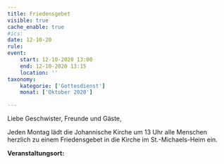 ```yaml
---
title: Friedensgebet
visible: true
cache_enable: true
#ics: 
date: 12-10-20
rule: 
event:
	start: 12-10-2020 13:00
	end: 12-10-2020 13:15
	location: ''
taxonomy:
	kategorie: ['Gottesdienst']
	monat: ['Oktober 2020']

---
```

Liebe Geschwister, Freunde und Gäste,

Jeden Montag lädt die Johannische Kirche um 13 Uhr alle Menschen herzlich zu einem Friedensgebet in die Kirche im St.-Michaels-Heim ein.



**Veranstaltungsort:** 

